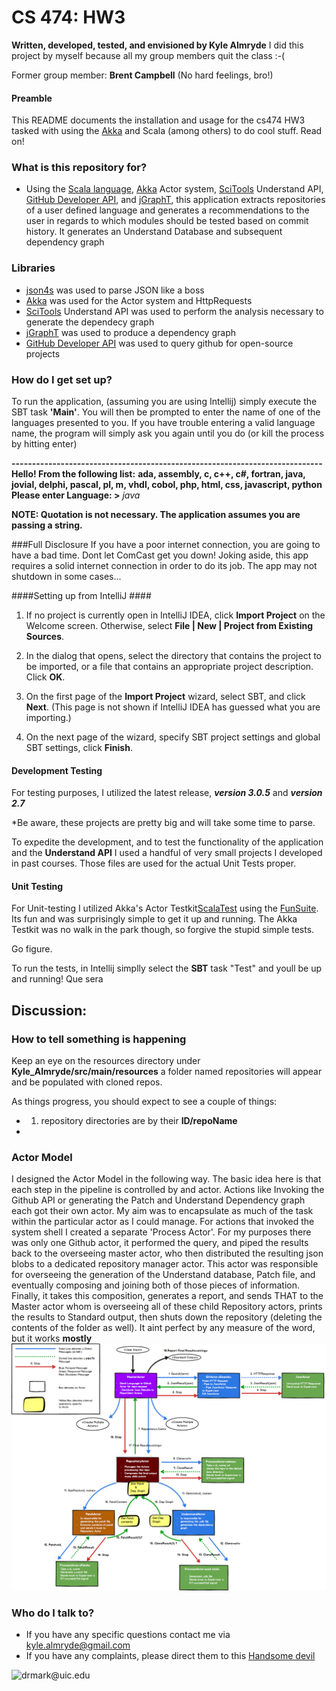 # CS 474: HW3

**Written, developed, tested, and envisioned by Kyle Almryde**
I did this project by myself because all my group members quit the class :-(

Former group member: **Brent Campbell** (No hard feelings, bro!)

#### Preamble

This README documents the installation and usage for the cs474 HW3 tasked with using the [Akka](https://akka.io) and Scala (among others) to do cool stuff. Read on!


### What is this repository for? ###

* Using the [Scala language](http://www.scala-lang.org/), [Akka](https://akka.io) Actor system, [SciTools](https://scitools.com)
Understand API, [GitHub Developer API](https://developer.github.com/), and [jGraphT](https://github.com/jgrapht/jgrapht), this application  extracts repositories of
a user defined language and generates a recommendations to the user in regards to which modules should be tested based on commit history. It generates an Understand Database
and subsequent dependency graph


### Libraries
* [json4s](https://github.com/json4s/json4s) was used to parse JSON like a boss
* [Akka](https://akka.io) was used for the Actor system and HttpRequests
* [SciTools](https://scitools.com) Understand API was used to perform the analysis necessary to generate the dependecy graph
* [jGraphT](https://github.com/jgrapht/jgrapht) was used to produce a dependency graph
* [GitHub Developer API](https://developer.github.com/) was used to query github for open-source projects

### How do I get set up?
To run the application, (assuming you are using Intellij) simply execute the SBT task **'Main'**. You will then be prompted
to enter the name of one of the languages presented to you. If you have trouble entering a valid language name, the program
will simply ask you again until you do (or kill the process by hitting enter)

 **<start the application>**

 **<JVM does some stuff>**

 **----------------------------------------------------------------------------**
 **Hello! From the following list:**
 **ada, assembly, c, c++, c#, fortran, java, jovial, delphi, pascal, pl, m, vhdl, cobol, php, html, css, javascript, python**
 **Please enter Language: \>** *java*

**NOTE: Quotation is not necessary. The application assumes you are passing a string.**

###Full Disclosure
If you have a poor internet connection, you are going to have a bad time. Dont let ComCast get you down!
Joking aside, this app requires a solid internet connection in order to do its job. The app may not shutdown in some cases...



####Setting up from IntelliJ ####

1) If no project is currently open in IntelliJ IDEA, click **Import Project** on the Welcome screen. Otherwise, select **File | New | Project from Existing Sources**.

2) In the dialog that opens, select the directory that contains the project to be imported, or a file that contains an appropriate project description. Click **OK**.

3) On the first page of the **Import Project** wizard, select SBT, and click **Next**. (This page is not shown if IntelliJ IDEA has guessed what you are importing.)

4) On the next page of the wizard, specify SBT project settings and global SBT settings, click **Finish**.


#### Development Testing
For testing purposes, I utilized the latest release, ***version 3.0.5*** and ***version 2.7***

*Be aware, these projects are pretty big and will take some time to parse.

To expedite the development, and to test the functionality of the application and the **Understand API** I used a
handful of very small projects I developed in past courses. Those files are used for the actual Unit Tests proper.


#### Unit Testing
For Unit-testing I utilized Akka's Actor Testkit[ScalaTest](http://www.scalatest.orge) using the [FunSuite](http://doc.scalatest.org/3.0.0/#org.scalatest.FunSuite). Its fun and was surprisingly simple to get it up and running. The Akka Testkit was no walk in the park though, so forgive the stupid simple tests.

Go figure.

To run the tests, in Intellij simplly select the **SBT** task "Test" and youll be up and running! Que sera


## Discussion:
### How to tell something is happening
Keep an eye on the resources directory under **Kyle_Almryde/src/main/resources** a folder named repositories will appear and be populated with cloned repos.

As things progress, you should expect to see a couple of things:
- 1) repository directories are by their **ID/repoName**
-


### Actor Model
I designed the Actor Model in the following way. The basic idea here is that each
step in the pipeline is controlled by and actor. Actions like Invoking the Github
API or generating the Patch and Understand Dependency graph each got their own actor.
My aim was to encapsulate as much of the task within the particular actor as I could
manage. For actions that invoked the system shell I created a separate 'Process Actor'.
For my purposes there was only one Github actor, it performed the query, and piped the results
back to the overseeing master actor, who then distributed the resulting json blobs to a dedicated
repository manager actor. This actor was responsible for overseeing the generation of the Understand database,
Patch file, and eventually composing and joining both of those pieces of information. Finally, it takes this
composition, generates a report, and sends THAT to the Master actor whom is overseeing all of these child
Repository actors, prints the results to Standard output, then shuts down the repository (deleting the contents of
the folder as well). It aint perfect by any measure of the word, but it works **mostly**
![Actor Model](docs/Almryde_ActorModel.png)


### Who do I talk to? ###

* If you have any specific questions contact me via [kyle.almryde@gmail.com](mailto:kyle.almryde@gmail.com)
* If you have any complaints, please direct them to this [Handsome devil](mailto:drmark@uic.edu)

![drmark@uic.edu](https://www.cs.uic.edu/~drmark/index_htm_files/3017.jpg)




